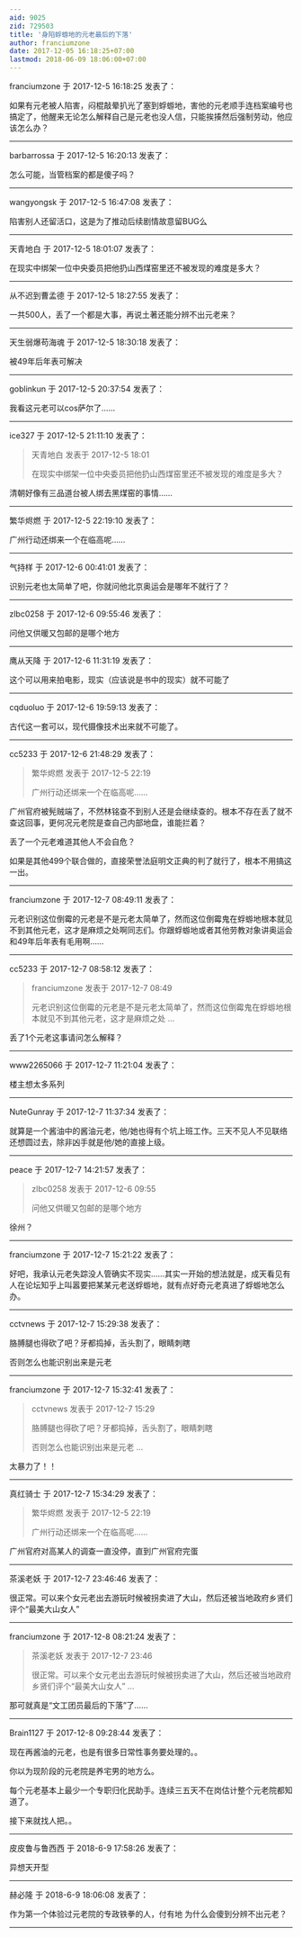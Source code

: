 ```yaml
---
aid: 9025
zid: 729503
title: '身陷蜉蝣地的元老最后的下落'
author: franciumzone
date: 2017-12-05 16:18:25+07:00
lastmod: 2018-06-09 18:06:00+07:00
---
```


franciumzone 于 2017-12-5 16:18:25 发表了：

如果有元老被人陷害，闷棍敲晕扒光了塞到蜉蝣地，害他的元老顺手连档案编号也搞定了，他醒来无论怎么解释自己是元老也没人信，只能挨揍然后强制劳动，他应该怎么办？

---------

barbarrossa 于 2017-12-5 16:20:13 发表了：

怎么可能，当管档案的都是傻子吗？

---------

wangyongsk 于 2017-12-5 16:47:08 发表了：

陷害别人还留活口，这是为了推动后续剧情故意留BUG么

---------

天青地白 于 2017-12-5 18:01:07 发表了：

在现实中绑架一位中央委员把他扔山西煤窑里还不被发现的难度是多大？

---------

从不迟到曹孟德 于 2017-12-5 18:27:55 发表了：

一共500人，丢了一个都是大事，再说土著还能分辨不出元老来？

---------

天生弱爆苟海魂 于 2017-12-5 18:30:18 发表了：

被49年后年表可解决

---------

goblinkun 于 2017-12-5 20:37:54 发表了：

我看这元老可以cos萨尔了……

---------

ice327 于 2017-12-5 21:11:10 发表了：

> 天青地白 发表于 2017-12-5 18:01
> 
> 在现实中绑架一位中央委员把他扔山西煤窑里还不被发现的难度是多大？



清朝好像有三品道台被人绑去黑煤窑的事情……

---------

繁华烬燃 于 2017-12-5 22:19:10 发表了：

广州行动还绑来一个在临高呢……

---------

气持样 于 2017-12-6 00:41:01 发表了：

识别元老也太简单了吧，你就问他北京奥运会是哪年不就行了？

---------

zlbc0258 于 2017-12-6 09:55:46 发表了：

问他又供暖又包邮的是哪个地方

---------

鹰从天降 于 2017-12-6 11:31:19 发表了：

这个可以用来拍电影，现实（应该说是书中的现实）就不可能了

---------

cqduoluo 于 2017-12-6 19:59:13 发表了：

古代这一套可以，现代摄像技术出来就不可能了。

---------

cc5233 于 2017-12-6 21:48:29 发表了：

> 繁华烬燃 发表于 2017-12-5 22:19
> 
> 广州行动还绑来一个在临高呢……



广州官府被髡贼端了，不然林铭查不到别人还是会继续查的。根本不存在丢了就不查这回事，更何况元老院是查自己内部地盘，谁能拦着？

丢了一个元老难道其他人不会自危？

如果是其他499个联合做的，直接荣誉法庭明文正典的判了就行了，根本不用搞这一出。

---------

franciumzone 于 2017-12-7 08:49:11 发表了：

元老识别这位倒霉的元老是不是元老太简单了，然而这位倒霉鬼在蜉蝣地根本就见不到其他元老，这才是麻烦之处啊同志们。你跟蜉蝣地或者其他劳教对象讲奥运会和49年后年表有毛用啊……

---------

cc5233 于 2017-12-7 08:58:12 发表了：

> franciumzone 发表于 2017-12-7 08:49
> 
> 元老识别这位倒霉的元老是不是元老太简单了，然而这位倒霉鬼在蜉蝣地根本就见不到其他元老，这才是麻烦之处 ...



丢了1个元老这事请问怎么解释？

---------

www2265066 于 2017-12-7 11:21:04 发表了：

楼主想太多系列

---------

NuteGunray 于 2017-12-7 11:37:34 发表了：

就算是一个酱油中的酱油元老，他/她也得有个坑上班工作。三天不见人不见联络还想圆过去，除非凶手就是他/她的直接上级。

---------

peace 于 2017-12-7 14:21:57 发表了：

> zlbc0258 发表于 2017-12-6 09:55
> 
> 问他又供暖又包邮的是哪个地方



徐州？

---------

franciumzone 于 2017-12-7 15:21:22 发表了：

好吧，我承认元老失踪没人管确实不现实……其实一开始的想法就是，成天看见有人在论坛知乎上叫嚣要把某某元老送蜉蝣地，就有点好奇元老真进了蜉蝣地怎么办。

---------

cctvnews 于 2017-12-7 15:29:38 发表了：

胳膊腿也得砍了吧？牙都捣掉，舌头割了，眼睛刺瞎

否则怎么也能识别出来是元老

---------

franciumzone 于 2017-12-7 15:32:41 发表了：

> cctvnews 发表于 2017-12-7 15:29
> 
> 胳膊腿也得砍了吧？牙都捣掉，舌头割了，眼睛刺瞎
> 
> 否则怎么也能识别出来是元老 ...



太暴力了！！

---------

真红骑士 于 2017-12-7 15:34:29 发表了：

> 繁华烬燃 发表于 2017-12-5 22:19
> 
> 广州行动还绑来一个在临高呢……



广州官府对高某人的调查一直没停，直到广州官府完蛋

---------

茶溪老妖 于 2017-12-7 23:46:46 发表了：

很正常。可以来个女元老出去游玩时候被拐卖进了大山，然后还被当地政府乡贤们评个“最美大山女人”

---------

franciumzone 于 2017-12-8 08:21:24 发表了：

> 茶溪老妖 发表于 2017-12-7 23:46
> 
> 很正常。可以来个女元老出去游玩时候被拐卖进了大山，然后还被当地政府乡贤们评个“最美大山女人” ...



那可就真是“文工团员最后的下落”了……

---------

Brain1127 于 2017-12-8 09:28:44 发表了：

现在再酱油的元老，也是有很多日常性事务要处理的。。

你以为现阶段的元老院是养宅男的地方么。

每个元老基本上最少一个专职归化民助手。连续三五天不在岗估计整个元老院都知道了。

接下来就找人把。。

---------

皮皮鲁与鲁西西 于 2018-6-9 17:58:26 发表了：

异想天开型

---------

赫必隆 于 2018-6-9 18:06:08 发表了：

作为第一个体验过元老院的专政铁拳的人，付有地 为什么会傻到分辨不出元老？

---------

